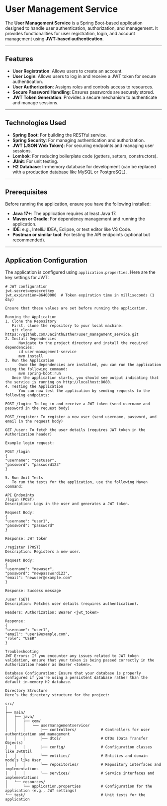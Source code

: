 # User Management Service

The **User Management Service** is a Spring Boot-based application designed to handle user authentication, authorization, and management. It provides functionalities for user registration, login, and account management using **JWT-based authentication**.

---

## Features

- **User Registration**: Allows users to create an account.
- **User Login**: Allows users to log in and receive a JWT token for secure authentication.
- **User Authorization**: Assigns roles and controls access to resources.
- **Secure Password Handling**: Ensures passwords are securely stored.
- **JWT Token Generation**: Provides a secure mechanism to authenticate and manage sessions.

---

## Technologies Used

- **Spring Boot**: For building the RESTful service.
- **Spring Security**: For managing authentication and authorization.
- **JWT (JSON Web Token)**: For securing endpoints and managing user sessions.
- **Lombok**: For reducing boilerplate code (getters, setters, constructors).
- **JUnit**: For unit testing.
- **H2 Database**: In-memory database for development (can be replaced with a production database like MySQL or PostgreSQL).

---

## Prerequisites

Before running the application, ensure you have the following installed:

- **Java 17+**: The application requires at least Java 17.
- **Maven or Gradle**: For dependency management and running the application.
- **IDE**: e.g., IntelliJ IDEA, Eclipse, or text editor like VS Code.
- **Postman or similar tool**: For testing the API endpoints (optional but recommended).

---

## Application Configuration

The application is configured using `application.properties`. Here are the key settings for JWT:

```properties
# JWT configuration
jwt.secret=mysecretkey
jwt.expiration=86400000  # Token expiration time in milliseconds (1 day)

Ensure that these values are set before running the application.

Running the Application
1. Clone the Repository
   First, clone the repository to your local machine:
   git clone https://github.com/JacinthEsther/user_management_service.git
2. Install Dependencies
      Navigate to the project directory and install the required dependencies:
      cd user-management-service
      mvn install
3. Run the Application
      Once the dependencies are installed, you can run the application using the following command:
      mvn spring-boot:run
   Once the application starts, you should see output indicating that the service is running on http://localhost:8080.
4. Testing the Application
      You can now test the application by sending requests to the following endpoints:

POST /login: To log in and receive a JWT token (send username and password in the request body)

POST /register: To register a new user (send username, password, and email in the request body)

GET /user: To fetch the user details (requires JWT token in the Authorization header)

Example login request:

POST /login
{
"username": "testuser",
"password": "password123"
}

5. Run Unit Tests
   To run the tests for the application, use the following Maven command:

API Endpoints
/login (POST)
Description: Logs in the user and generates a JWT token.

Request Body:
{
"username": "user1",
"password": "password"
}

Response: JWT token

/register (POST)
Description: Registers a new user.

Request Body:
{
"username": "newuser",
"password": "newpassword123",
"email": "newuser@example.com"
}

Response: Success message

/user (GET)
Description: Fetches user details (requires authentication).

Headers: Authorization: Bearer <jwt_token>

Response:
{
"username": "user1",
"email": "user1@example.com",
"role": "USER"
}

Troubleshooting
JWT Errors: If you encounter any issues related to JWT token validation, ensure that your token is being passed correctly in the Authorization header as Bearer <token>.

Database Configuration: Ensure that your database is properly configured if you're using a persistent database rather than the default in-memory H2 database.

Directory Structure
Here’s the directory structure for the project:

src/
│
├── main/
│   ├── java/
│   │   ├── com/
│   │   │   └── usermanagementservice/
│   │   │       ├── controllers/           # Controllers for user authentication and management
│   │   │       ├── dtos/                  # DTOs (Data Transfer Objects)
│   │   │       ├── config/                # Configuration classes like JwtUtil
│   │   │       └── entities/              # Entities and domain models like User
│   │   │       └── repositories/          # Repository interfaces and implementations
│   │   │       └── services/              # Service interfaces and implementations
│   └── resources/
│       └── application.properties         # Configuration for the application (e.g., JWT settings)
└── test/                                  # Unit tests for the application
